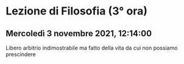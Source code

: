 #  Lezione di Filosofia (3° ora)
## Mercoledì 3 novembre 2021, 12:14:00



Libero arbitrio indimostrabile ma fatto della vita da cui non possiamo prescindere
<!--stackedit_data:
eyJoaXN0b3J5IjpbLTE5MTI5NDI5NjhdfQ==
-->